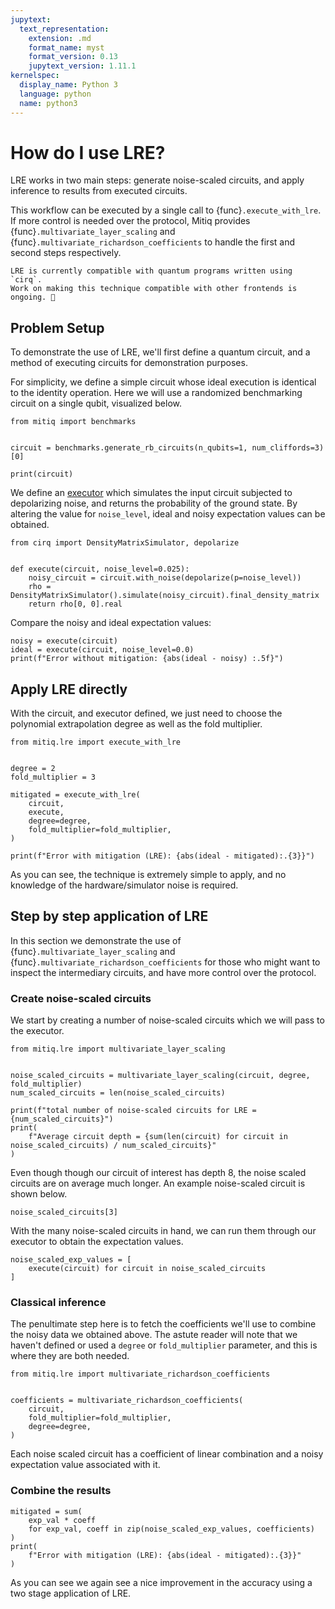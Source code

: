 ```yaml
---
jupytext:
  text_representation:
    extension: .md
    format_name: myst
    format_version: 0.13
    jupytext_version: 1.11.1
kernelspec:
  display_name: Python 3
  language: python
  name: python3
---
```


# How do I use LRE?

LRE works in two main steps: generate noise-scaled circuits, and apply inference to results from executed circuits.

This workflow can be executed by a single call to {func}`.execute_with_lre`.
If more control is needed over the protocol, Mitiq provides {func}`.multivariate_layer_scaling` and {func}`.multivariate_richardson_coefficients` to handle the first and second steps respectively.

```{danger}
LRE is currently compatible with quantum programs written using `cirq`.
Work on making this technique compatible with other frontends is ongoing. 🚧
```

## Problem Setup

To demonstrate the use of LRE, we'll first define a quantum circuit, and a method of executing circuits for demonstration purposes.

For simplicity, we define a simple circuit whose ideal execution is identical to the identity operation.
Here we will use a randomized benchmarking circuit on a single qubit, visualized below.

```{code-cell} ipython3
from mitiq import benchmarks


circuit = benchmarks.generate_rb_circuits(n_qubits=1, num_cliffords=3)[0]

print(circuit)
```

We define an [executor](executors.md) which simulates the input circuit subjected to depolarizing noise, and returns the probability of the ground state.
By altering the value for `noise_level`, ideal and noisy expectation values can be obtained.

```{code-cell} ipython3
from cirq import DensityMatrixSimulator, depolarize


def execute(circuit, noise_level=0.025):
    noisy_circuit = circuit.with_noise(depolarize(p=noise_level))
    rho = DensityMatrixSimulator().simulate(noisy_circuit).final_density_matrix
    return rho[0, 0].real
```

Compare the noisy and ideal expectation values:

```{code-cell} ipython3
noisy = execute(circuit)
ideal = execute(circuit, noise_level=0.0)
print(f"Error without mitigation: {abs(ideal - noisy) :.5f}")
```

## Apply LRE directly

With the circuit, and executor defined, we just need to choose the polynomial extrapolation degree as well as the fold multiplier.

```{code-cell} ipython3
from mitiq.lre import execute_with_lre


degree = 2
fold_multiplier = 3

mitigated = execute_with_lre(
    circuit,
    execute,
    degree=degree,
    fold_multiplier=fold_multiplier,
)

print(f"Error with mitigation (LRE): {abs(ideal - mitigated):.{3}}")
```

As you can see, the technique is extremely simple to apply, and no knowledge of the hardware/simulator noise is required.

## Step by step application of LRE

In this section we demonstrate the use of {func}`.multivariate_layer_scaling` and {func}`.multivariate_richardson_coefficients` for those who might want to inspect the intermediary circuits, and have more control over the protocol.

### Create noise-scaled circuits

We start by creating a number of noise-scaled circuits which we will pass to the executor.

```{code-cell} ipython3
from mitiq.lre import multivariate_layer_scaling


noise_scaled_circuits = multivariate_layer_scaling(circuit, degree, fold_multiplier)
num_scaled_circuits = len(noise_scaled_circuits)

print(f"total number of noise-scaled circuits for LRE = {num_scaled_circuits}")
print(
    f"Average circuit depth = {sum(len(circuit) for circuit in noise_scaled_circuits) / num_scaled_circuits}"
)
```

Even though though our circuit of interest has depth 8, the noise scaled circuits are on average much longer.
An example noise-scaled circuit is shown below.

```{code-cell} ipython3
noise_scaled_circuits[3]
```

With the many noise-scaled circuits in hand, we can run them through our executor to obtain the expectation values.

```{code-cell} ipython3
noise_scaled_exp_values = [
    execute(circuit) for circuit in noise_scaled_circuits
]
```

### Classical inference

The penultimate step here is to fetch the coefficients we'll use to combine the noisy data we obtained above.
The astute reader will note that we haven't defined or used a `degree` or `fold_multiplier` parameter, and this is where they are both needed.

```{code-cell} ipython3
from mitiq.lre import multivariate_richardson_coefficients


coefficients = multivariate_richardson_coefficients(
    circuit,
    fold_multiplier=fold_multiplier,
    degree=degree,
)
```

Each noise scaled circuit has a coefficient of linear combination and a noisy expectation value associated with it.

### Combine the results

```{code-cell} ipython3
mitigated = sum(
    exp_val * coeff
    for exp_val, coeff in zip(noise_scaled_exp_values, coefficients)
)
print(
    f"Error with mitigation (LRE): {abs(ideal - mitigated):.{3}}"
)
```

As you can see we again see a nice improvement in the accuracy using a two stage application of LRE.
